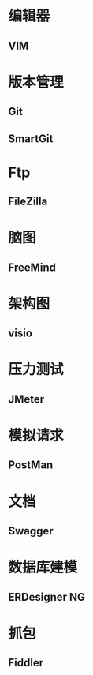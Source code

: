 # 编辑器
## VIM

# 版本管理
## Git
## SmartGit

# Ftp
## FileZilla

# 脑图
## FreeMind

# 架构图
## visio

# 压力测试
## JMeter

# 模拟请求
## PostMan

# 文档
## Swagger

# 数据库建模
## ERDesigner NG

# 抓包
## Fiddler
